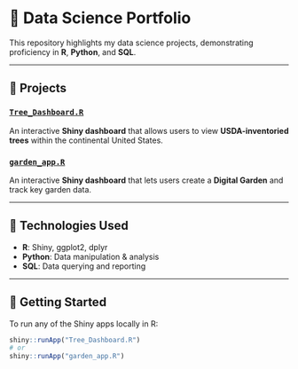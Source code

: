 # 🌿 Data Science Portfolio

This repository highlights my data science projects, demonstrating proficiency in **R**, **Python**, and **SQL**.

---

## 📁 Projects

### [`Tree_Dashboard.R`](Tree_Dashboard.R)
An interactive **Shiny dashboard** that allows users to view **USDA-inventoried trees** within the continental United States.

### [`garden_app.R`](garden_app.R)
An interactive **Shiny dashboard** that lets users create a **Digital Garden** and track key garden data.

---

## 🧰 Technologies Used
- **R**: Shiny, ggplot2, dplyr
- **Python**: Data manipulation & analysis
- **SQL**: Data querying and reporting

---

## 🚀 Getting Started
To run any of the Shiny apps locally in R:

```r
shiny::runApp("Tree_Dashboard.R")
# or
shiny::runApp("garden_app.R")
